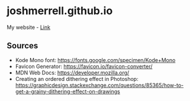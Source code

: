 # joshmerrell.github.io
My website - [Link](https://joshmerrell.github.io/)


## Sources
- Kode Mono font: https://fonts.google.com/specimen/Kode+Mono
- Favicon Generator: https://favicon.io/favicon-converter/
- MDN Web Docs: https://developer.mozilla.org/
- Creating an ordered dithering effect in Photoshop: https://graphicdesign.stackexchange.com/questions/85365/how-to-get-a-grainy-dithering-effect-on-drawings
